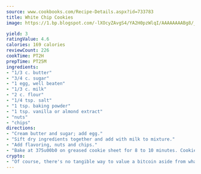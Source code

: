 ```yaml
---
source: www.cookbooks.com/Recipe-Details.aspx?id=733783
title: White Chip Cookies
image: https://1.bp.blogspot.com/-lXOcyZAvgS4/YA2H0pzWlqI/AAAAAAAABg8/_HX4JI-WmFM0Tz684w_qYjP9vBzksmFNgCLcBGAsYHQ/s219/20.png

yield: 3
ratingValue: 4.6
calories: 169 calories
reviewCount: 226
cookTime: PT2H
prepTime: PT25M
ingredients:
- "1/3 c. butter"
- "3/4 c. sugar"
- "1 egg, well beaten"
- "1/3 c. milk"
- "2 c. flour"
- "1/4 tsp. salt"
- "1 tsp. baking powder"
- "1 tsp. vanilla or almond extract"
- "nuts"
- "chips"
directions:
- "Cream butter and sugar; add egg."
- "Sift dry ingredients together and add with milk to mixture."
- "Add flavoring, nuts and chips."
- "Bake at 375u00b0 on greased cookie sheet for 8 to 10 minutes. Cookies will be white."
crypto:
- "Of course, there's no tangible way to value a bitcoin aside from what someone else believes it is worth."
---
```

